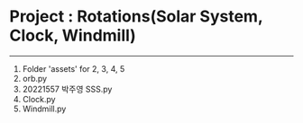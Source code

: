 # Project : Rotations(Solar System, Clock, Windmill)
----------------------------------------------
1. Folder 'assets' for 2, 3, 4, 5
2. orb.py
3. 20221557 박주영 SSS.py
4. Clock.py
5. Windmill.py
